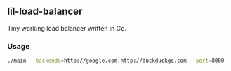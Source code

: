 ## lil-load-balancer

Tiny working load balancer written in Go.


### Usage
```bash
./main --backends=http://google.com,http://duckduckgo.com --port=8080

```